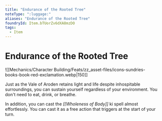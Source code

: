 ```yaml
---
title: "Endurance of the Rooted Tree"
noteType: ":luggage:"
aliases: "Endurance of the Rooted Tree"
foundryId: Item.bTUorZv6dXA8mzDO
tags:
  - Item
---
```


# Endurance of the Rooted Tree
![[Mechanics/Character Building/Feats/zz_asset-files/icons-sundries-books-book-red-exclamation.webp|150]]

Just as the Vale of Aroden retains light and life despite inhospitable surroundings, you can sustain yourself regardless of your environment. You don't need to eat, drink, or breathe.

In addition, you can cast the _[[Wholeness of Body]]_ ki spell almost effortlessly. You can cast it as a free action that triggers at the start of your turn.
